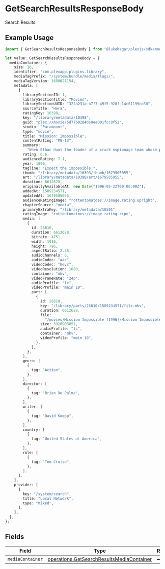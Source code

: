 # GetSearchResultsResponseBody

Search Results

## Example Usage

```typescript
import { GetSearchResultsResponseBody } from "@lukehagar/plexjs/sdk/models/operations";

let value: GetSearchResultsResponseBody = {
  mediaContainer: {
    size: 26,
    identifier: "com.plexapp.plugins.library",
    mediaTagPrefix: "/system/bundle/media/flags/",
    mediaTagVersion: 1680021154,
    metadata: [
      {
        librarySectionID: 1,
        librarySectionTitle: "Movies",
        librarySectionUUID: "322a231a-b7f7-49f5-920f-14c61199cd30",
        sourceTitle: "Hera",
        ratingKey: 10398,
        key: "/library/metadata/10398",
        guid: "plex://movie/5d7768284de0ee001fcc8f52",
        studio: "Paramount",
        type: "movie",
        title: "Mission: Impossible",
        contentRating: "PG-13",
        summary:
          "When Ethan Hunt the leader of a crack espionage team whose perilous operation has gone awry with no explanation discovers that a mole has penetrated the CIA he's surprised to learn that he's the No. 1 suspect. To clear his name Hunt now must ferret out the real double agent and in the process even the score.",
        rating: 6.6,
        audienceRating: 7.1,
        year: 1996,
        tagline: "Expect the impossible.",
        thumb: "/library/metadata/10398/thumb/1679505055",
        art: "/library/metadata/10398/art/1679505055",
        duration: 6612628,
        originallyAvailableAt: new Date("1996-05-22T00:00:00Z"),
        addedAt: 1589234571,
        updatedAt: 1679505055,
        audienceRatingImage: "rottentomatoes://image.rating.upright",
        chapterSource: "media",
        primaryExtraKey: "/library/metadata/10501",
        ratingImage: "rottentomatoes://image.rating.ripe",
        media: [
          {
            id: 26610,
            duration: 6612628,
            bitrate: 4751,
            width: 1916,
            height: 796,
            aspectRatio: 2.35,
            audioChannels: 6,
            audioCodec: "aac",
            videoCodec: "hevc",
            videoResolution: 1080,
            container: "mkv",
            videoFrameRate: "24p",
            audioProfile: "lc",
            videoProfile: "main 10",
            part: [
              {
                id: 26610,
                key: "/library/parts/26610/1589234571/file.mkv",
                duration: 6612628,
                file:
                  "/movies/Mission Impossible (1996)/Mission Impossible (1996) Bluray-1080p.mkv",
                size: 3926903851,
                audioProfile: "lc",
                container: "mkv",
                videoProfile: "main 10",
              },
            ],
          },
        ],
        genre: [
          {
            tag: "Action",
          },
        ],
        director: [
          {
            tag: "Brian De Palma",
          },
        ],
        writer: [
          {
            tag: "David Koepp",
          },
        ],
        country: [
          {
            tag: "United States of America",
          },
        ],
        role: [
          {
            tag: "Tom Cruise",
          },
        ],
      },
    ],
    provider: [
      {
        key: "/system/search",
        title: "Local Network",
        type: "mixed",
      },
    ],
  },
};
```

## Fields

| Field                                                                                                         | Type                                                                                                          | Required                                                                                                      | Description                                                                                                   |
| ------------------------------------------------------------------------------------------------------------- | ------------------------------------------------------------------------------------------------------------- | ------------------------------------------------------------------------------------------------------------- | ------------------------------------------------------------------------------------------------------------- |
| `mediaContainer`                                                                                              | [operations.GetSearchResultsMediaContainer](../../../sdk/models/operations/getsearchresultsmediacontainer.md) | :heavy_minus_sign:                                                                                            | N/A                                                                                                           |